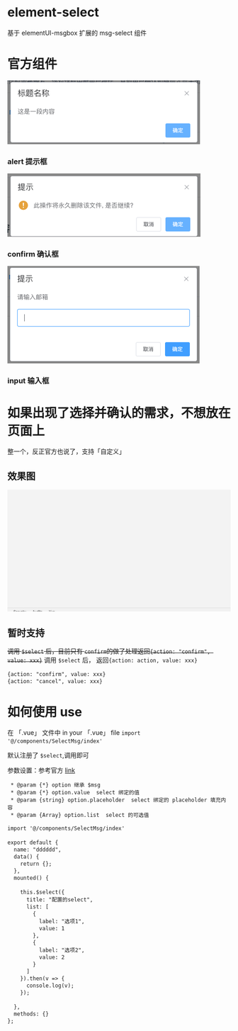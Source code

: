 # element-select
基于 elementUI-msgbox 扩展的 msg-select 组件

# 官方组件
![alert](https://github.com/liangminghaoAngus/element-select/blob/master/%24alert.png "alert")
### alert 提示框

![confirm](https://github.com/liangminghaoAngus/element-select/blob/master/%24confirm.png "confirm")
### confirm 确认框

![input](https://github.com/liangminghaoAngus/element-select/blob/master/%24input.png "input")
### input 输入框

# 如果出现了选择并确认的需求，不想放在页面上 
整一个，反正官方也说了，支持「自定义」

## 效果图
![show](https://github.com/liangminghaoAngus/element-select/blob/master/show.gif "show")

## 暂时支持
~~调用 ```$select``` 后，目前只有 ```confirm```的做了处理返回```{action: "confirm", value: xxx}```~~ 
调用 ```$select``` 后， 返回```{action: action, value: xxx}```
```
{action: "confirm", value: xxx}
{action: "cancel", value: xxx}
```

# 如何使用 use
在 「.vue」 文件中 
in your 「.vue」 file
```import '@/components/SelectMsg/index'```

默认注册了 ```$select```,调用即可

参数设置：参考官方
[link](https://element.eleme.cn/#/zh-CN/component/message-box#options "link")

```
 * @param {*} option 继承 $msg
 * @param {*} option.value  select 绑定的值
 * @param {string} option.placeholder  select 绑定的 placeholder 填充内容
 * @param {Array} option.list  select 的可选值
```

```
import '@/components/SelectMsg/index'

export default {
  name: "dddddd",
  data() {
    return {};
  },
  mounted() {
  
    this.$select({
      title: "配置的select",
      list: [
        {
          label: "选项1",
          value: 1
        },
        {
          label: "选项2",
          value: 2
        }
      ]
    }).then(v => {
      console.log(v);
    });
    
  },
  methods: {}
};
```
